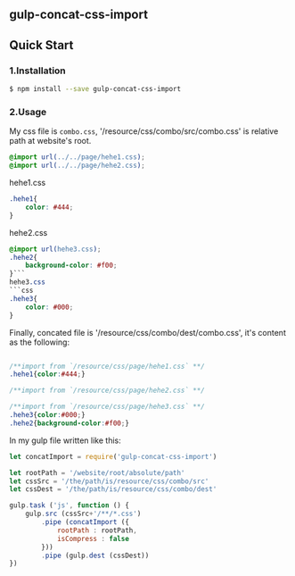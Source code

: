 ## gulp-concat-css-import

## Quick Start

### 1.Installation

```bash
$ npm install --save gulp-concat-css-import
```

### 2.Usage
My css file is `combo.css`, '/resource/css/combo/src/combo.css' is relative path at website's root.
```css
@import url(../../page/hehe1.css);
@import url(../../page/hehe2.css);
```
hehe1.css
```css
.hehe1{
    color: #444;
}
```
hehe2.css
```css
@import url(hehe3.css);
.hehe2{
    background-color: #f00;
}```
hehe3.css
```css
.hehe3{
    color: #000;
}
```
Finally, concated file is '/resource/css/combo/dest/combo.css', it's content as the following:
```css

/**import from `/resource/css/page/hehe1.css` **/
.hehe1{color:#444;}

/**import from `/resource/css/page/hehe2.css` **/

/**import from `/resource/css/page/hehe3.css` **/
.hehe3{color:#000;}
.hehe2{background-color:#f00;}
```

In my gulp file written like this:
```js
let concatImport = require('gulp-concat-css-import')

let rootPath = '/website/root/absolute/path'
let cssSrc = '/the/path/is/resource/css/combo/src'
let cssDest = '/the/path/is/resource/css/combo/dest'

gulp.task ('js', function () {
    gulp.src (cssSrc+'/**/*.css')
        .pipe (concatImport ({
            rootPath : rootPath,
            isCompress : false
        }))
        .pipe (gulp.dest (cssDest))
})
```